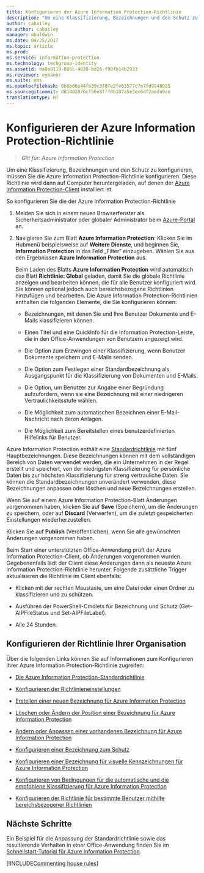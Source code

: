 ```yaml
---
title: Konfigurieren der Azure Information Protection-Richtlinie
description: "Um eine Klassifizierung, Bezeichnungen und den Schutz zu konfigurieren, müssen Sie die Azure Information Protection-Richtlinie konfigurieren."
author: cabailey
ms.author: cabailey
manager: mbaldwin
ms.date: 04/25/2017
ms.topic: article
ms.prod: 
ms.service: information-protection
ms.technology: techgroup-identity
ms.assetid: ba0e8119-886c-4830-bd26-f98fb14b2933
ms.reviewer: eymanor
ms.suite: ems
ms.openlocfilehash: 8b6bd6e44fb39c3787e2fe63577c7e7fd9948025
ms.sourcegitcommit: d814d2876cf56e8fff0b107a5e3ec6df2aeda9ae
translationtype: HT
---
```

# <a name="configuring-azure-information-protection-policy"></a>Konfigurieren der Azure Information Protection-Richtlinie

>*Gilt für: Azure Information Protection*

Um eine Klassifizierung, Bezeichnungen und den Schutz zu konfigurieren, müssen Sie die Azure Information Protection-Richtlinie konfigurieren. Diese Richtlinie wird dann auf Computer heruntergeladen, auf denen der [Azure Information Protection-Client](https://www.microsoft.com/en-us/download/details.aspx?id=53018) installiert ist.

So konfigurieren Sie die der Azure Information Protection-Richtlinie

1. Melden Sie sich in einem neuen Browserfenster als Sicherheitsadministrator oder globaler Administrator beim [Azure-Portal](https://portal.azure.com) an.

2. Navigieren Sie zum Blatt **Azure Information Protection**: Klicken Sie im Hubmenü beispielsweise auf **Weitere Dienste**, und beginnen Sie, **Information Protection** in das Feld „Filter“ einzugeben. Wählen Sie aus den Ergebnissen **Azure Information Protection** aus. 

    Beim Laden des Blatts **Azure Information Protection** wird automatisch das Blatt **Richtlinie: Global** geladen, damit Sie die globale Richtlinie anzeigen und bearbeiten können, die für alle Benutzer konfiguriert wird. Sie können optional jedoch auch bereichsbezogene Richtlinien hinzufügen und bearbeiten. Die Azure Information Protection-Richtlinien enthalten die folgenden Elemente, die Sie konfigurieren können:

    - Bezeichnungen, mit denen Sie und Ihre Benutzer Dokumente und E-Mails klassifizieren können.

    - Einen Titel und eine QuickInfo für die Information Protection-Leiste, die in den Office-Anwendungen von Benutzern angezeigt wird.

    - Die Option zum Erzwingen einer Klassifizierung, wenn Benutzer Dokumente speichern und E-Mails senden.

    - Die Option zum Festlegen einer Standardbezeichnung als Ausgangspunkt für die Klassifizierung von Dokumenten und E-Mails.

    - Die Option, um Benutzer zur Angabe einer Begründung aufzufordern, wenn sie eine Bezeichnung mit einer niedrigeren Vertraulichkeitsstufe wählen.

    - Die Möglichkeit zum automatischen Bezeichnen einer E-Mail-Nachricht nach deren Anlagen.

    - Die Möglichkeit zum Bereitstellen eines benutzerdefinierten Hilfelinks für Benutzer.

Azure Information Protection enthält eine [Standardrichtlinie](configure-policy-default.md) mit fünf Hauptbezeichnungen. Diese Bezeichnungen können mit dem vollständigen Bereich von Daten verwendet werden, die ein Unternehmen in der Regel erstellt und speichert, von der niedrigsten Klassifizierung für persönliche Daten bis zur höchsten Klassifizierung für streng vertrauliche Daten. Sie können die Standardbezeichnungen unverändert verwenden, diese Bezeichnungen anpassen oder löschen und neue Bezeichnungen erstellen.

Wenn Sie auf einem Azure Information Protection-Blatt Änderungen vorgenommen haben, klicken Sie auf **Save** (Speichern), um die Änderungen zu speichern, oder auf **Discard** (Verwerfen), um die zuletzt gespeicherten Einstellungen wiederherzustellen. 

Klicken Sie auf **Publish** (Veröffentlichen), wenn Sie alle gewünschten Änderungen vorgenommen haben. 

Beim Start einer unterstützten Office-Anwendung prüft der Azure Information Protection-Client, ob Änderungen vorgenommen wurden. Gegebenenfalls lädt der Client diese Änderungen dann als neueste Azure Information Protection-Richtlinie herunter. Folgende zusätzliche Trigger aktualisieren die Richtlinie im Client ebenfalls:

- Klicken mit der rechten Maustaste, um eine Datei oder einen Ordner zu klassifizieren und zu schützen.

- Ausführen der PowerShell-Cmdlets für Bezeichnung und Schutz (Get-AIPFileStatus und Set-AIPFileLabel).

- Alle 24 Stunden.


## <a name="configuring-your-organizations-policy"></a>Konfigurieren der Richtlinie Ihrer Organisation

Über die folgenden Links können Sie auf Informationen zum Konfigurieren Ihrer Azure Information Protection-Richtlinie zugreifen:

- [Die Azure Information Protection-Standardrichtlinie](configure-policy-default.md)

- [Konfigurieren der Richtlinieneinstellungen](configure-policy-settings.md)

- [Erstellen einer neuen Bezeichnung für Azure Information Protection](configure-policy-new-label.md)

- [Löschen oder Ändern der Position einer Bezeichnung für Azure Information Protection](configure-policy-delete-reorder.md)

- [Ändern oder Anpassen einer vorhandenen Bezeichnung für Azure Information Protection](configure-policy-change-label.md)

- [Konfigurieren einer Bezeichnung zum Schutz](configure-policy-protection.md)

- [Konfigurieren einer Bezeichnung für visuelle Kennzeichnungen für Azure Information Protection](configure-policy-markings.md)

- [Konfigurieren von Bedingungen für die automatische und die empfohlene Klassifizierung für Azure Information Protection](configure-policy-classification.md)

- [Konfigurieren der Richtlinie für bestimmte Benutzer mithilfe bereichsbezogener Richtlinien](configure-policy-scope.md)

## <a name="next-steps"></a>Nächste Schritte

Ein Beispiel für die Anpassung der Standardrichtlinie sowie das resultierende Verhalten in einer Office-Anwendung finden Sie im [Schnellstart-Tutorial für Azure Information Protection](../get-started/infoprotect-quick-start-tutorial.md).

[!INCLUDE[Commenting house rules](../includes/houserules.md)]
